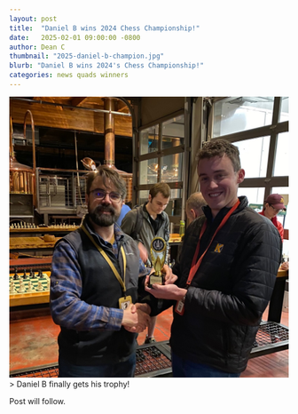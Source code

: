 ```yaml
---
layout: post
title:  "Daniel B wins 2024 Chess Championship!"
date:   2025-02-01 09:00:00 -0800
author: Dean C
thumbnail: "2025-daniel-b-champion.jpg"
blurb: "Daniel B wins 2024's Chess Championship!"
categories: news quads winners
---
```

<img class="page-banner" src="/assets/images/photos/2024-champion-daniel-b.jpg" alt="Daniel B finally gets his trophy!">
> Daniel B finally gets his trophy!

Post will follow.
